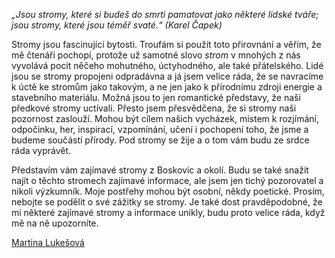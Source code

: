 *„Jsou stromy, které si budeš do smrti pamatovat jako některé lidské tváře; jsou stromy, které jsou téměř svaté.“ (Karel Čapek)*

Stromy jsou fascinující bytosti. Troufám si použít toto přirovnání a věřím, že mě čtenáři pochopí, protože už samotné slovo *strom* v mnohých z nás vyvolává pocit něčeho mohutného, úctyhodného, ale také přátelského. Lidé jsou se stromy propojeni odpradávna a já jsem velice ráda, že se navracíme k úctě ke stromům jako takovým, a ne jen jako k přírodnímu zdroji energie a stavebního materiálu. Možná jsou to jen romantické představy, že naši předkové stromy uctívali. Přesto jsem přesvědčena, že si stromy naši pozornost zaslouží. Mohou být cílem našich vycházek, místem k rozjímání, odpočinku, her, inspirací, vzpomínání, učení i pochopení toho, že jsme a budeme součástí přírody. Pod stromy se žije a o tom vám budu ze srdce ráda vyprávět.

Představím vám zajímavé stromy z Boskovic a okolí. Budu se také snažit najít o těchto stromech zajímavé informace, ale jsem jen tichý pozorovatel a nikoli výzkumník. Moje postřehy mohou být osobní, někdy poetické. Prosím, nebojte se podělit o své zážitky se stromy. Je také dost pravděpodobné, že mi některé zajímavé stromy a informace unikly, budu proto velice ráda, když mě na ně upozorníte.

[Martina Lukešová](mailto:lukesova.boskovice@seznam.cz)